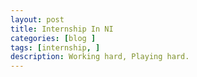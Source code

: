 ```yaml
---
layout: post
title: Internship In NI
categories: [blog ]
tags: [internship, ]
description: Working hard, Playing hard.
---
```



